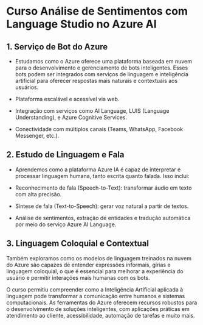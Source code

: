 # Curso Análise de Sentimentos com Language Studio no Azure AI

## 1. Serviço de Bot do Azure
- Estudamos como o Azure oferece uma plataforma baseada em nuvem para o desenvolvimento e gerenciamento de bots inteligentes. Esses bots podem ser integrados com serviços de linguagem e inteligência artificial para oferecer respostas mais naturais e contextuais aos usuários.

- Plataforma escalável e acessível via web.

- Integração com serviços como AI Language, LUIS (Language Understanding), e Azure Cognitive Services.

- Conectividade com múltiplos canais (Teams, WhatsApp, Facebook Messenger, etc.).

## 2. Estudo de Linguagem e Fala
- Aprendemos como a plataforma Azure IA é capaz de interpretar e processar linguagem humana, tanto escrita quanto falada. Isso inclui:

- Reconhecimento de fala (Speech-to-Text): transformar áudio em texto com alta precisão.

- Síntese de fala (Text-to-Speech): gerar voz natural a partir de textos.

- Análise de sentimentos, extração de entidades e tradução automática por meio do serviço Azure AI Language.

## 3. Linguagem Coloquial e Contextual
Também exploramos como os modelos de linguagem treinados na nuvem do Azure são capazes de entender expressões informais, gírias e linguagem coloquial, o que é essencial para melhorar a experiência do usuário e permitir interações mais humanas com os bots.

 O curso permitiu compreender como a Inteligência Artificial aplicada à linguagem pode transformar a comunicação entre humanos e sistemas computacionais. As ferramentas do Azure oferecem recursos robustos para o desenvolvimento de soluções inteligentes, com aplicações práticas em atendimento ao cliente, acessibilidade, automação de tarefas e muito mais.
